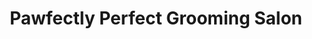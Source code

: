 ---
title: "Pawfectly Perfect Grooming Salon"
url: /newport-news/pawfectly-perfect-grooming-salon/
shop: Tiersalon
---